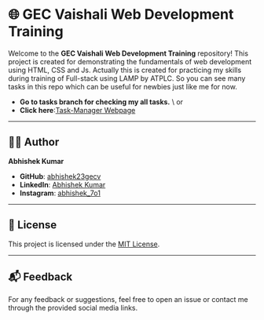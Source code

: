 # 🌐 GEC Vaishali Web Development Training

Welcome to the **GEC Vaishali Web Development Training** repository! This project is created for demonstrating the fundamentals of web development using HTML, CSS and Js. Actually this is created for practicing my skills during training of Full-stack using LAMP by ATPLC. So you can see many tasks in this repo which can be useful for newbies just like me for now.

- **Go to tasks branch for checking my all tasks.**
   \ or
- **Click here**:[Task-Manager Webpage](https://github.com/abhishek23gecv/GEC_Vaishali_WebD_Training)

---
## 👨‍💻 Author

**Abhishek Kumar**

- **GitHub**: [abhishek23gecv](https://github.com/abhishek23gecv)
- **LinkedIn**: [Abhishek Kumar](https://www.linkedin.com/in/abhishek-kumar-050577268/)
- **Instagram**: [abhishek_7o1](https://instagram.com/abhishek_7o1)

---

## 📄 License

This project is licensed under the [MIT License](LICENSE).

---

## 📬 Feedback

For any feedback or suggestions, feel free to open an issue or contact me through the provided social media links.
